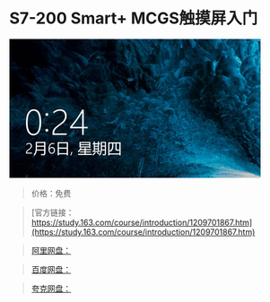 # S7-200 Smart+ MCGS触摸屏入门

![img](../../../assets/study163/free/cda50db9bcb241f7aef613eed222c973.jpg)

> 价格：免费

> [官方链接：https://study.163.com/course/introduction/1209701867.htm](https://study.163.com/course/introduction/1209701867.htm)

> [阿里网盘：]()

> [百度网盘：]()

> [夸克网盘：]()
